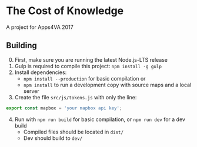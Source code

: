 # The Cost of Knowledge

A project for Apps4VA 2017

## Building

0. First, make sure you are running the latest Node.js-LTS release
1. Gulp is required to compile this project: `npm install -g gulp`
2. Install dependencies:
    * `npm install --production` for basic compilation or
    * `npm install` to run a development copy with source maps and a local server
3. Create the file `src/js/tokens.js` with only the line:
```javascript
export const mapbox = 'your mapbox api key';
```
4. Run with `npm run build` for basic compilation, or `npm run dev` for a dev build
    * Compiled files should be located in `dist/`
    * Dev should build to `dev/`
